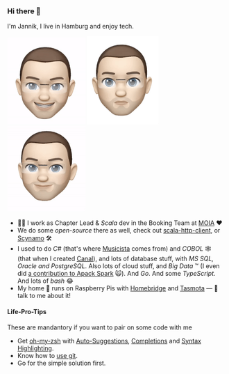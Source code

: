 ### Hi there 👋

I'm Jannik, I live in Hamburg and enjoy tech.

<!-- stolen from https://github.com/mikekavouras/MikeKavouras/blob/master/README.md -->
<img src="https://github.com/JannikArndt/JannikArndt/raw/master/memoji2.gif" width="180">
<img src="https://github.com/JannikArndt/JannikArndt/raw/master/memoji1.gif" width="165">
<img src="https://github.com/JannikArndt/JannikArndt/raw/master/memoji3.gif" width="180">

- 👨‍💻 I work as Chapter Lead & *Scala* dev in the Booking Team at [MOIA](https://github.com/moia-dev) ❤️
- We do some *open-source* there as well, check out [scala-http-client](https://github.com/moia-dev/scala-http-client), or [Scynamo](https://github.com/moia-dev/scynamo/) 🛠
- I used to do *C#* (that's where [Musicista](https://github.com/JannikArndt/Musicista) comes from) and *COBOL* 🕸 (that when I created [Canal](https://github.com/JannikArndt/Canal)), and lots of database stuff, with *MS SQL, Oracle and PostgreSQL*. Also lots of cloud stuff, and _Big Data_ ™️ (I even did [a contribution to Apack Spark](https://github.com/apache/spark/pull/17832) 🙀). And *Go*. And some *TypeScript*. And lots of *bash* 😂
- My home 🏡 runs on Raspberry Pis with [Homebridge](https://homebridge.io) and [Tasmota](https://tasmota.github.io/docs/) — 💬 talk to me about it!

#### Life-Pro-Tips

These are mandantory if you want to pair on some code with me

- Get [oh-my-zsh](https://ohmyz.sh) with [Auto-Suggestions](https://github.com/zsh-users/zsh-autosuggestions/blob/master/INSTALL.md), [Completions](https://github.com/zsh-users/zsh-completions) and [Syntax Highlighting](https://github.com/mattjj/my-oh-my-zsh/tree/master/plugins/zsh-syntax-highlighting).
- Know how to [use git](https://github.com/JannikArndt/git-in-one-image).
- Go for the simple solution first.

<!--
**JannikArndt/JannikArndt** is a ✨ _special_ ✨ repository because its `README.md` (this file) appears on your GitHub profile.

Here are some ideas to get you started:

- 🔭 I’m currently working on ...
- 🌱 I’m currently learning ...
- 👯 I’m looking to collaborate on ...
- 🤔 I’m looking for help with ...
- 💬 Ask me about ...
- 📫 How to reach me: ...
- 😄 Pronouns: ...
- ⚡ Fun fact: ...
-->
